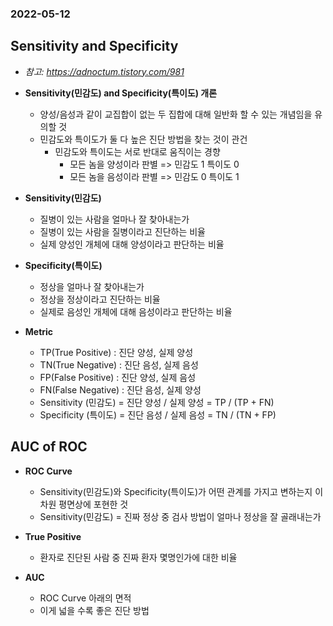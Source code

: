 ### 2022-05-12

## Sensitivity and Specificity
- *참고: https://adnoctum.tistory.com/981*
- **Sensitivity(민감도) and Specificity(특이도) 개론**
  - 양성/음성과 같이 교집합이 없는 두 집합에 대해 일반화 할 수 있는 개념임을 유의할 것
  - 민감도와 특이도가 둘 다 높은 진단 방법을 찾는 것이 관건
    - 민감도와 특이도는 서로 반대로 움직이는 경향
      - 모든 놈을 양성이라 판별 => 민감도 1 특이도 0
      - 모든 놈을 음성이라 판별 => 민감도 0 특이도 1

- **Sensitivity(민감도)**
  - 질병이 있는 사람을 얼마나 잘 찾아내는가
  - 질병이 있는 사람을 질병이라고 진단하는 비율
  - 실제 양성인 개체에 대해 양성이라고 판단하는 비율

- **Specificity(특이도)**
  - 정상을 얼마나 잘 찾아내는가
  - 정상을 정상이라고 진단하는 비율
  - 실제로 음성인 개체에 대해 음성이라고 판단하는 비율

- **Metric**
  - TP(True Positive) : 진단 양성, 실제 양성
  - TN(True Negative) : 진단 음성, 실제 음성
  - FP(False Positive) : 진단 양성, 실제 음성
  - FN(False Negative) : 진단 음성, 실제 양성
  - Sensitivity (민감도) = 진단 양성 / 실제 양성 = TP / (TP + FN)
  - Specificity (특이도) = 진단 음성 / 실제 음성 = TN / (TN + FP)

## AUC of ROC
- **ROC Curve**
  - Sensitivity(민감도)와 Specificity(특이도)가 어떤 관계를 가지고 변하는지 이차원 평면상에 포현한 것
  - Sensitivity(민감도) = 진짜 정상 중 검사 방법이 얼마나 정상을 잘 골래내는가

- **True Positive**
  - 환자로 진단된 사람 중 진짜 환자 몇명인가에 대한 비율

- **AUC**
  - ROC Curve 아래의 면적
  - 이게 넓을 수록 좋은 진단 방법
